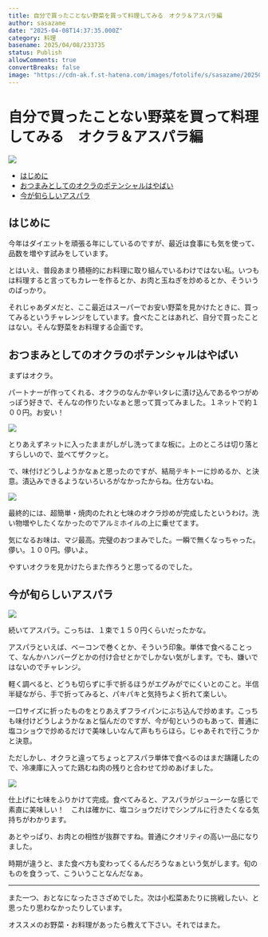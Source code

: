 ```yaml
---
title: 自分で買ったことない野菜を買って料理してみる　オクラ＆アスパラ編
author: sasazame
date: "2025-04-08T14:37:35.000Z"
category: 料理
basename: 2025/04/08/233735
status: Publish
allowComments: true
convertBreaks: false
image: "https://cdn-ak.f.st-hatena.com/images/fotolife/s/sasazame/20250408/20250408232205.png"
---
```

# 自分で買ったことない野菜を買って料理してみる　オクラ＆アスパラ編

![](https://cdn-ak.f.st-hatena.com/images/fotolife/s/sasazame/20250408/20250408232205.png)

<!-- Extended Body -->

-   [はじめに](#はじめに)
-   [おつまみとしてのオクラのポテンシャルはやばい](#おつまみとしてのオクラのポテンシャルはやばい)
-   [今が旬らしいアスパラ](#今が旬らしいアスパラ)

## はじめに

今年はダイエットを頑張る年にしているのですが、最近は食事にも気を使って、品数を増やす試みをしています。

とはいえ、普段あまり積極的にお料理に取り組んでいるわけではない私。いつもは料理すると言ってもカレーを作るとか、お肉と玉ねぎを炒めるとか、そういうのばっかり。

それじゃあダメだと、ここ最近はスーパーでお安い野菜を見かけたときに、買ってみるというチャレンジをしています。食べたことはあれど、自分で買ったことはない。そんな野菜をお料理する企画です。

## おつまみとしてのオクラのポテンシャルはやばい

まずはオクラ。

パートナーが作ってくれる、オクラのなんか辛いタレに漬け込んであるやつがめっぽう好きで、そんなの作りたいなぁと思って買ってみました。１ネットで約１００円。お安い！

![](https://cdn-ak.f.st-hatena.com/images/fotolife/s/sasazame/20250408/20250408232720.png)

とりあえずネットに入ったままがしがし洗ってまな板に。上のところは切り落とすらしいので、並べてザクッと。

で、味付けどうしようかなぁと思ったのですが、結局テキトーに炒めるか、と決意。漬込みできるようないろいろがなかったからね。仕方ないね。

![](https://cdn-ak.f.st-hatena.com/images/fotolife/s/sasazame/20250408/20250408232843.png)

最終的には、超簡単・焼肉のたれと七味のオクラ炒めが完成したというわけ。洗い物増やしたくなかったのでアルミホイルの上に乗せてます。

気になるお味は、マジ最高。完璧のおつまみでした。一瞬で無くなっちゃった。儚い。１００円。儚いよ。

やすいオクラを見かけたらまた作ろうと思ってるのでした。

## 今が旬らしいアスパラ

![](https://cdn-ak.f.st-hatena.com/images/fotolife/s/sasazame/20250408/20250408233045.png)

続いてアスパラ。こっちは、１束で１５０円くらいだったかな。

アスパラといえば、ベーコンで巻くとか、そういう印象。単体で食べることって、なんかハンバーグとかの付け合せとかでしかない気がします。でも、嫌いではないのでチャレンジ。

軽く調べると、どうも切らずに手で折るほうがエグみがでにくいとのこと。半信半疑ながら、手で折ってみると、パキパキと気持ちよく折れて楽しい。

一口サイズに折ったものをとりあえずフライパンにぶち込んで炒めます。こっちも味付けどうしようかなぁと悩んだのですが、今が旬というのもあって、普通に塩コショウで炒めるだけで美味しいなんて声もちらほら。じゃあそれで行こうかと決意。

ただしかし、オクラと違ってちょっとアスパラ単体で食べるのはまだ躊躇したので、冷凍庫に入ってた鶏むね肉の残りと合わせて炒めあげました。

![](https://cdn-ak.f.st-hatena.com/images/fotolife/s/sasazame/20250408/20250408233419.png)

仕上げに七味をふりかけて完成。食べてみると、アスパラがジューシーな感じで素直に美味しい！　これは確かに、塩コショウだけでシンプルに行きたくなる気持ちがわかります。

あとやっぱり、お肉との相性が抜群ですね。普通にクオリティの高い一品になりました。

時期が違うと、また食べ方も変わってくるんだろうなぁという気がします。旬のものを食うって、こういうことなんだなぁ。

* * *

また一つ、おとなになったささざめでした。次は小松菜あたりに挑戦したい、と思ったり思わなかったりしています。

オススメのお野菜・お料理があったら教えて下さい。それではまた。